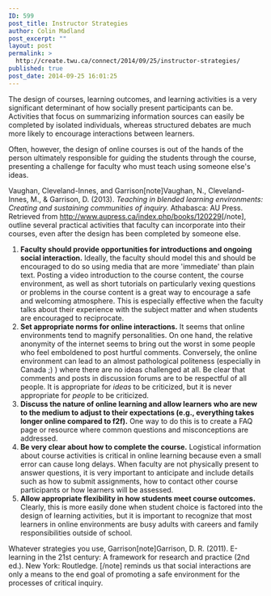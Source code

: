 ```yaml
---
ID: 599
post_title: Instructor Strategies
author: Colin Madland
post_excerpt: ""
layout: post
permalink: >
  http://create.twu.ca/connect/2014/09/25/instructor-strategies/
published: true
post_date: 2014-09-25 16:01:25
---
```

The design of courses, learning outcomes, and learning activities is a very significant determinant of how socially present participants can be. Activities that focus on summarizing information sources can easily be completed by isolated individuals, whereas structured debates are much more likely to encourage interactions between learners.

Often, however, the design of online courses is out of the hands of the person ultimately responsible for guiding the students through the course, presenting a challenge for faculty who must teach using someone else's ideas.

Vaughan, Cleveland-Innes, and Garrison[note]Vaughan, N., Cleveland-Innes, M., &amp; Garrison, D. (2013). <em>Teaching in blended learning environments: Creating and sustaining communities of inquiry.</em> Athabasca: AU Press. Retrieved from <a href="http://www.aupress.ca/index.php/books/120229" target="_blank" rel="noopener noreferrer">http://www.aupress.ca/index.php/books/120229</a>[/note], outline several practical activities that faculty can incorporate into their courses, even after the design has been completed by someone else.
<ol>
	<li><strong>Faculty should provide opportunities for introductions and ongoing social interaction.</strong>
Ideally, the faculty should model this and should be encouraged to do so using media that are more 'immediate' than plain text. Posting a video introduction to the course content, the course environment, as well as short tutorials on particularly vexing questions or problems in the course content is a great way to encourage a safe and welcoming atmosphere. This is especially effective when the faculty talks about their experience with the subject matter and when students are encouraged to reciprocate.</li>
	<li><strong>Set appropriate norms for online interactions.</strong>
It seems that online environments tend to magnify personalities. On one hand, the relative anonymity of the internet seems to bring out the worst in some people who feel emboldened to post hurtful comments. Conversely, the online environment can lead to an almost pathological politeness (especially in Canada ;) ) where there are no ideas challenged at all. Be clear that comments and posts in discussion forums are to be respectful of all people. It is appropriate for <em>ideas</em> to be criticized, but it is never appropriate for <em>people</em> to be criticized.</li>
	<li><strong>Discuss the nature of online learning and allow learners who are new to the medium to adjust to their expectations (e.g., everything takes longer online compared to f2f).</strong>
One way to do this is to create a FAQ page or resource where common questions and misconceptions are addressed.</li>
	<li><strong>Be very clear about how to complete the course.</strong>
Logistical information about course activities is critical in online learning because even a small error can cause long delays. When faculty are not physically present to answer questions, it is very important to anticipate and include details such as how to submit assignments, how to contact other course participants or how learners will be assessed.</li>
	<li><strong>Allow appropriate flexibility in how students meet course outcomes.</strong>
Clearly, this is more easily done when student choice is factored into the design of learning activities, but it is important to recognize that most learners in online environments are busy adults with careers and family responsibilities outside of school.</li>
</ol>
Whatever strategies you use, Garrison[note]Garrison, D. R. (2011). E-learning in the 21st century: A framework for research and practice (2nd ed.). New York: Routledge. [/note] reminds us that social interactions are only a means to the end goal of promoting a safe environment for the processes of critical inquiry.

&nbsp;